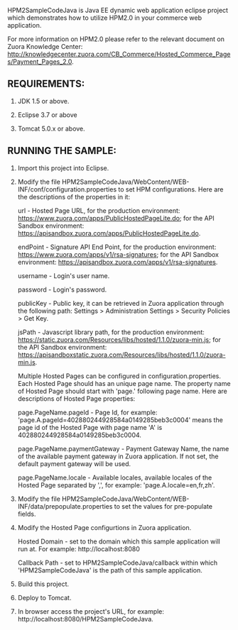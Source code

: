 HPM2SampleCodeJava is Java EE dynamic web application eclipse project which demonstrates how to utilize HPM2.0 in your commerce web application. 

For more information on HPM2.0 please refer to the relevant document on Zuora Knowledge Center: http://knowledgecenter.zuora.com/CB_Commerce/Hosted_Commerce_Pages/Payment_Pages_2.0.


REQUIREMENTS:
-----------
1. JDK 1.5 or above.
	
2. Eclipse 3.7 or above
	
3. Tomcat 5.0.x or above.


RUNNING THE SAMPLE:
------------
1. Import this project into Eclipse.
	
2. Modify the file HPM2SampleCodeJava/WebContent/WEB-INF/conf/configuration.properties to set HPM configurations. Here are the descriptions of the properties in it:
		
   url - Hosted Page URL, for the production environment: https://www.zuora.com/apps/PublicHostedPageLite.do; for the API Sandbox environment: https://apisandbox.zuora.com/apps/PublicHostedPageLite.do.
		
   endPoint - Signature API End Point, for the production environment: https://www.zuora.com/apps/v1/rsa-signatures; for the API Sandbox environment: https://apisandbox.zuora.com/apps/v1/rsa-signatures.
		
   username - Login's user name.
		
   password - Login's password.
		
   publicKey - Public key, it can be retrieved in Zuora application through the following path: Settings > Administration Settings > Security Policies > Get Key.
		
   jsPath - Javascript library path, for the production environment: https://static.zuora.com/Resources/libs/hosted/1.1.0/zuora-min.js; for the API Sandbox environment: https://apisandboxstatic.zuora.com/Resources/libs/hosted/1.1.0/zuora-min.js.

   Multiple Hosted Pages can be configured in configuration.properties. Each Hosted Page should has an unique page name. The property name of Hosted Page should start with 'page.' following page name. Here are descriptions of Hosted Page properties:
		
   page.PageName.pageId - Page Id, for example: 'page.A.pageId=402880244928584a0149285beb3c0004' means the page id of the Hosted Page with page name 'A' is 402880244928584a0149285beb3c0004.
		
   page.PageName.paymentGateway - Payment Gateway Name, the name of the available payment gateway in Zuora application. If not set, the default payment gateway will be used.
		
   page.PageName.locale - Available locales, available locales of the Hosted Page separated by ',', for example: 'page.A.locale=en,fr,zh'. 
		
3. Modify the file HPM2SampleCodeJava/WebContent/WEB-INF/data/prepopulate.properties to set the values for pre-populate fields.
	
4. Modify the Hosted Page configurtions in Zuora application.
	 
   Hosted Domain - set to the domain which this sample application will run at. For example: http://localhost:8080
	 
   Callback Path - set to HPM2SampleCodeJava/callback within which 'HPM2SampleCodeJava' is the path of this sample application.
	
5. Build this project.
	
6. Deploy to Tomcat.
	
7. In browser access the project's URL, for example: http://localhost:8080/HPM2SampleCodeJava. 
